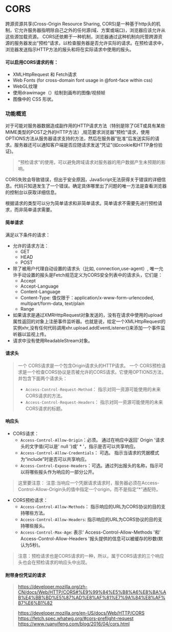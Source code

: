# CORS
跨源资源共享(Cross-Origin Resource Sharing, CORS)是一种基于http头的机制，它允许服务器指明除自己之外的任何源(域、方案或端口)，浏览器应该允许从这些源加载资源。
CORS还依赖于一种机制，浏览器通过这种机制向托管跨源资源的服务器发出“预检“请求，以检查服务器是否允许实际的请求。在预检请求中，浏览器发送指示HTTP方法的报头和将在实际请求中使用的报头。

#### 可以启用CORS请求的有：
- XMLHttpRequest 和 Fetch请求
- Web Fonts (for cross-domain font usage in @font-face within css)
- WebGL纹理
- 使用drawimage（）绘制到画布的图像/视频帧
- 图像中的 CSS 形状。

### 功能概览
对于可能对服务器数据造成副作用的HTTP请求方法（特别是除了GET或具有某些MIME类型的POST之外的HTTP方法）,规范要求浏览器”预检“请求，使用OPTIONS方法从服务器请求支持的方法，然后在服务器”批准“后发送实际的请求。服务器还可以通知客户端是否应随请求发送“凭证”(如cookie和HTTP身份验证)。

> "预检请求“的使用，可以避免跨域请求对服务器的用户数据产生未预期的影响。


CORS失败会导致错误，但出于安全原因，JavaScript无法获得关于错误的详细信息。代码只知道发生了一个错误。确定具体哪里出了问题的唯一方法是查看浏览器的控制台以获取详细信息。

根据请求的类型可以分为简单请求和非简单请求。简单请求不需要先进行预检请求，而非简单请求需要。


#### 简单请求
满足以下条件的请求：
- 允许的请求方法：
  - GET
  - HEAD
  - POST
- 除了被用户代理自动设置的请求头（比如, connection,use-agent）, 唯一允许手动设置的报头是Fetch规范定义为CORS安全列表中的请求头，它们是：
  - Accept
  - Accept-Language
  - Content-Language
  - Content-Type: 值仅限于：application/x-www-form-urlencoded, multipart/form-data, text/plain
  - Range
- 如果请求是通过XMRHttpRequest对象发送的，没有在请求中使用的upload属性返回的对象上注册事件监听器。也就是说，给定一个XMLHttpRequest的实例xhr,没有任何代码调用xhr.upload.addEventListener()来添加一个事件监听器以监视上传。
- 请求中没有使用ReadableStream对象。

#### 请求头
> 一个 CORS请求是一个包含Origin请求头的HTTP请求。
> 一个 CORS预检请求是一个检查CORS协议是否被允许的CORS请求。它使用OPTIONS方法，并包含下面两个请求头：
> - `Access-Control-Request-Method`： 指示对同一资源可能使用的未来CORS请求的方法。
> - `Access-Control-Request-Headers`： 指示对同一资源可能使用的未来CORS请求的标题。

#### 响应头
- CORS请求：
  - `Access-Control-Allow-Origin`：必须。 通过在响应中返回' Origin '请求头的文字值(可以是' null ')或' * '，指示是否可以共享响应。
  - `Access-Control-Allow-Credentials`： 可选。 指示当请求的凭据模式为“include”时是否可以共享响应。
  - `Access-Control-Expose-Headers`：可选。通过列出报头的名称，指示可以将哪些报头作为响应的一部分公开。

> 这里要注意： 注意:当响应一个凭据请求请求时，服务器必须在Access-Control-Allow-Origin头的值中指定一个origin，而不是指定“*”通配符。

- CORS预检请求：
  - `Access-Control-Allow-Methods`： 指示响应的URL为CORS协议的目的支持哪些方法。
  - `Access-Control-Allow-Headers`: 指示响应的URL为CORS协议的目的支持哪些报头。
  - `Access-Control-Max-Age`: 表示' Access-Control-Allow-Methods '和' Access-Control-Allow-Headers '报头提供的信息可以被缓存的秒数(默认为5秒)。

> 注意：预检请求也是CORS请求的一种，所以，属于CORS请求的三个响应头也会在预检请求的响应头中出现。


#### 附带身份凭证的请求
> https://developer.mozilla.org/zh-CN/docs/Web/HTTP/CORS#%E9%99%84%E5%B8%A6%E8%BA%AB%E4%BB%BD%E5%87%AD%E8%AF%81%E7%9A%84%E8%AF%B7%E6%B1%82

> https://developer.mozilla.org/en-US/docs/Web/HTTP/CORS
> https://fetch.spec.whatwg.org/#cors-preflight-request
> https://www.ruanyifeng.com/blog/2016/04/cors.html
